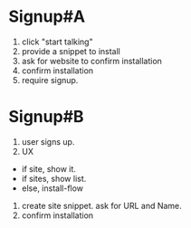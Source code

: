 # Signup#A

1. click "start talking"
1. provide a snippet to install
1. ask for website to confirm installation
1. confirm installation
1. require signup.



# Signup#B

1. user signs up.
1. UX
  - if site, show it.
  - if sites, show list.
  - else, install-flow
1. create site snippet. ask for URL and Name.
1. confirm installation
